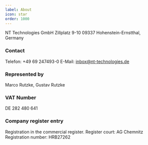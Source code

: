 ```yaml
---
label: About
icon: star
order: 1000
---
```



NT Technologies GmbH
Zillplatz 9-10
09337 Hohenstein-Ernstthal, Germany

### Contact

Telefon: +49 69 247493-0
E-Mail: inbox@nt-technologies.de

### Represented by

Marco Rutzke, Gustav Rutzke

### VAT Number

DE 282 480 641

### Company register entry

Registration in the commercial register.
Register court: AG Chemnitz
Registration number: HRB27262
